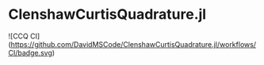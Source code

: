 # ClenshawCurtisQuadrature.jl

![CCQ CI]
(https://github.com/DavidMSCode/ClenshawCurtisQuadrature.jl/workflows/CI/badge.svg)
